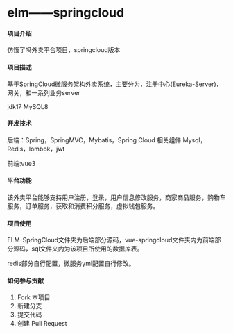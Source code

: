 # elm——springcloud

#### 项目介绍

仿饿了吗外卖平台项目，springcloud版本

#### 项目描述

基于SpringCloud微服务架构外卖系统，主要分为，注册中心(Eureka-Server)，网关，和一系列业务server

jdk17  MySQL8  

#### 开发技术

后端：Spring，SpringMVC，Mybatis，Spring Cloud  相关组件 Mysql，Redis，lombok，jwt

前端:vue3

#### 平台功能

该外卖平台能够支持用户注册，登录，用户信息修改服务，商家商品服务，购物车服务，订单服务，获取和消费积分服务，虚拟钱包服务。

#### 项目使用
ELM-SpringCloud文件夹为后端部分源码，vue-springcloud文件夹内为前端部分源码，sql文件夹内为该项目所使用的数据库表。

redis部分自行配置，微服务yml配置自行修改。

#### 如何参与贡献

1. Fork 本项目
2. 新建分支
3. 提交代码
4. 创建 Pull Request